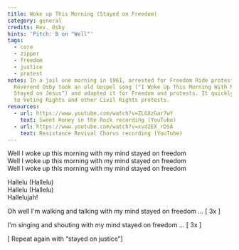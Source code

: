 ```yaml
---
title: Woke up This Morning (Stayed on Freedom)
category: general
credits: Rev. Osby
hints: 'Pitch: B on "Well"'
tags:
  - core
  - zipper
  - freedom
  - justice
  - protest
notes: In a jail one morning in 1961, arrested for Freedom Ride protests,
  Reverend Osby took an old Gospel song ("I Woke Up This Morning With My Mind
  Stayed on Jesus") and adapted it for Freedom and protests. It quickly spread
  to Voting Rights and other Civil Rights protests.
resources:
  - url: https://www.youtube.com/watch?v=ZLGXzGar7wY
    text: Sweet Honey in the Rock recording (YouTube)
  - url: https://www.youtube.com/watch?v=xvd2EX_rDSA
    text: Resistance Revival Chorus recording (YouTube)
---
```

Well I woke up this morning with my mind stayed on freedom\
Well I woke up this morning with my mind stayed on freedom\
Well I woke up this morning with my mind stayed on freedom  

Hallelu (Hallelu)\
Hallelu (Hallelu)\
Hallelujah!

Oh well I'm walking and talking with my mind stayed on freedom … \[ 3x ] 

I'm singing and shouting with my mind stayed on freedom … \[ 3x ]

\[ Repeat again with “stayed on justice”]

